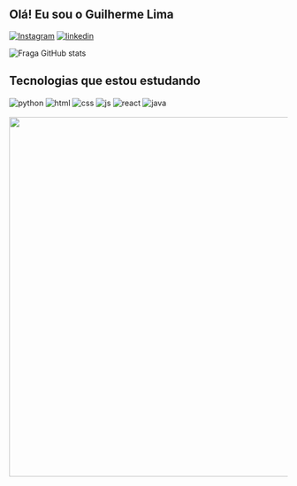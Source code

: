 
## Olá! Eu sou o Guilherme Lima 


[![Instagram](https://img.shields.io/badge/Instagram-E4405F?style=for-the-badge&logo=instagram&logoColor=white)](https://www.instagram.com/eaigui_/)
[![linkedin](https://img.shields.io/badge/LinkedIn-0077B5?style=for-the-badge&logo=linkedin&logoColor=white)](www.linkedin.com/in/guilhermedlima04)

![Fraga GitHub stats](https://github-readme-stats.vercel.app/api?username=guidlima&show_icons=true&theme=dracula&count_private=true)

## Tecnologias que estou estudando

<div style="display: inline_block">
  <img align="center" alt="python" src="https://img.shields.io/badge/Python-14354C?style=for-the-badge&logo=python&logoColor=white" />
  <img align="center" alt="html" src="https://img.shields.io/badge/HTML5-E34F26?style=for-the-badge&logo=html5&logoColor=white" />
  <img align="center" alt="css" src="https://img.shields.io/badge/CSS3-1572B6?style=for-the-badge&logo=css3&logoColor=white" />
  <img align="center" alt="js" src="https://img.shields.io/badge/JavaScript-F7DF1E?style=for-the-badge&logo=javascript&logoColor=black" />
  <img align="center" alt="react" src="https://img.shields.io/badge/React-20232A?style=for-the-badge&logo=react&logoColor=61DAFB" />
  <img align="center" alt="java" src="https://img.shields.io/badge/Java-ED8B00?style=for-the-badge&logo=openjdk&logoColor=white" />
</div><br/>


<div align="center">
  <img height="650" src="https://user-images.githubusercontent.com/74038190/225813708-98b745f2-7d22-48cf-9150-083f1b00d6c9.gif"  />
</div>

###

